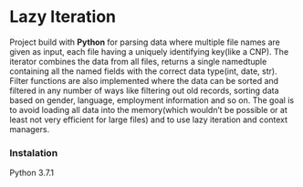 
# Lazy Iteration

Project build with **Python** for parsing data where multiple file names are given as input, each file having a uniquely identifying key(like a CNP). The iterator combines the data from all files, returns a single namedtuple containing all the named fields with the correct data type(int, date, str).  Filter functions are also implemented where the data can be sorted and filtered in any number of ways like filtering out old records, sorting data based on gender, language, employment information and so on.
 The goal is to avoid loading all data into the memory(which wouldn’t be possible or at least not very efficient for large files) and to use lazy iteration and context managers.


### Instalation

Python 3.7.1